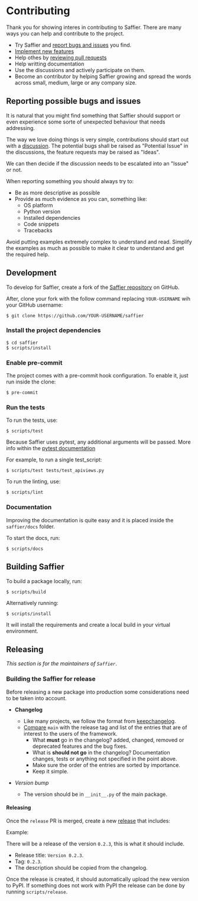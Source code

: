 # Contributing

Thank you for showing interes in contributing to Saffier. There are many ways you can help and contribute to the
project.

* Try Saffier and [report bugs and issues](https://github.com/tarsil/saffier/issues/new) you find.
* [Implement new features](https://github.com/tarsil/saffier/issues?q=is%3Aissue+is%3Aopen+label%3A%22good+first+issue%22)
* Help othes by [reviewing pull requests](https://github.com/tarsil/saffier/pulls)
* Help writting documentation
* Use the discussions and actively participate on them.
* Become an contributor by helping Saffier growing and spread the words across small, medium, large or any company
size.

## Reporting possible bugs and issues

It is natural that you might find something that Saffier should support or even experience some sorte of unexpected
behaviour that needs addressing.

The way we love doing things is very simple, contributions should start out with a
[discussion](https://github.com/tarsil/saffier/discussions). The potential bugs shall be raised as "Potential Issue"
in the discussions, the feature requests may be raised as "Ideas".

We can then decide if the discussion needs to be escalated into an "Issue" or not.

When reporting something you should always try to:

* Be as more descriptive as possible
* Provide as much evidence as you can, something like:
    * OS platform
    * Python version
    * Installed dependencies
    * Code snippets
    * Tracebacks

Avoid putting examples extremely complex to understand and read. Simplify the examples as much as possible to make
it clear to understand and get the required help.

## Development

To develop for Saffier, create a fork of the [Saffier repository](https://github.com/tarsil/saffier) on GitHub.

After, clone your fork with the follow command replacing `YOUR-USERNAME` wih your GitHub username:

```shell
$ git clone https://github.com/YOUR-USERNAME/saffier
```

### Install the project dependencies

```shell
$ cd saffier
$ scripts/install
```

### Enable pre-commit

The project comes with a pre-commit hook configuration. To enable it, just run inside the clone:

```shell
$ pre-commit
```

### Run the tests

To run the tests, use:

```shell
$ scripts/test
```

Because Saffier uses pytest, any additional arguments will be passed. More info within the
[pytest documentation](https://docs.pytest.org/en/latest/how-to/usage.html)

For example, to run a single test_script:

```shell
$ scripts/test tests/test_apiviews.py
```

To run the linting, use:

```shell
$ scripts/lint
```

### Documentation

Improving the documentation is quite easy and it is placed inside the `saffier/docs` folder.

To start the docs, run:

```shell
$ scripts/docs
```

## Building Saffier

To build a package locally, run:

```shell
$ scripts/build
```

Alternatively running:

```
$ scripts/install
```

It will install the requirements and create a local build in your virtual environment.

## Releasing

*This section is for the maintainers of `Saffier`*.

### Building the Saffier for release

Before releasing a new package into production some considerations need to be taken into account.

* **Changelog**
    * Like many projects, we follow the format from [keepchangelog](https://keepachangelog.com/en/1.0.0/).
    * [Compare](https://github.com/tarsil/saffier/compare/) `main` with the release tag and list of the entries
that are of interest to the users of the framework.
        * What **must** go in the changelog? added, changed, removed or deprecated features and the bug fixes.
        * What is **should not go** in the changelog? Documentation changes, tests or anything not specified in the
point above.
        * Make sure the order of the entries are sorted by importance.
        * Keep it simple.

* *Version bump*
    * The version should be in `__init__.py` of the main package.

#### Releasing

Once the `release` PR is merged, create a new [release](https://github.com/tarsil/saffier/releases/new)
that includes:

Example:

There will be a release of the version `0.2.3`, this is what it should include.

* Release title: `Version 0.2.3`.
* Tag: `0.2.3`.
* The description should be copied from the changelog.

Once the release is created, it should automatically upload the new version to PyPI. If something
does not work with PyPI the release can be done by running `scripts/release`.
